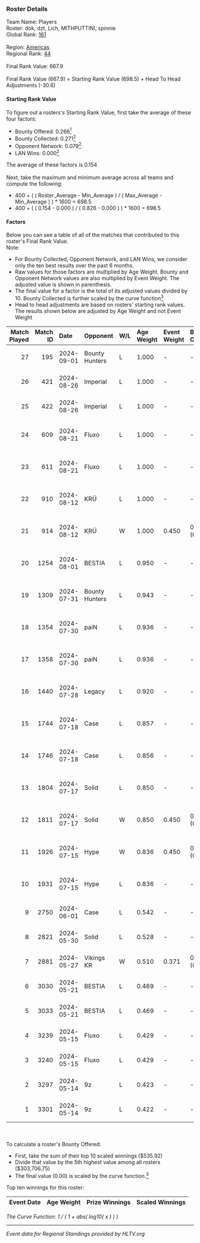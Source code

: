 ### Roster Details<br />
Team Name: Players<br />
Roster: dok, dzt, Lich, MITHPUTTINI, spinnie<br />
Global Rank: [161](../../standings_global_2024_09_08.md)<br />
<br />
Region: [Americas]( ../../standings_americas_2024_09_08.md)<br />
Regional Rank: [44]( ../../standings_americas_2024_09_08.md)<br />
<br />
Final Rank Value:  667.9<br />
<br />
Final Rank Value (667.9) = Starting Rank Value (698.5) + Head To Head Adjustments (-30.6)<br />

#### Starting Rank Value<br />
To figure out a rosters's Starting Rank Value, first take the average of these four factors:<br />
- Bounty Offered: 0.266[<sup>1</sup>](#table2)
- Bounty Collected: 0.271[<sup>2</sup>](#table1)
- Opponent Network: 0.079[<sup>2</sup>](#table1)
- LAN Wins: 0.000[<sup>2</sup>](#table1)

The average of these factors is 0.154<br />
<br />
Next, take the maximum and minimum average across all teams and compute the following:<br />
- 400 + ( ( Roster_Average - Min_Average ) / ( Max_Average - Min_Average ) ) * 1600 = 698.5
- 400 + ( ( 0.154 - 0.000 ) / ( 0.826 - 0.000 ) ) * 1600 = 698.5


#### Factors<br />
Below you can see a table of all of the matches that contributed to this roster's Final Rank Value.<br />
Note:<br />

- For Bounty Collected, Opponent Network, and LAN Wins, we consider only the ten best results over the past 6 months.
- Raw values for those factors are multiplied by Age Weight. Bounty and Opponent Network values are also multiplied by Event Weight. The adjusted value is shown in parenthesis.
- The final value for a factor is the total of its adjusted values divided by 10. Bounty Collected is further scaled by the curve function[<sup>3</sup>](#curveFunction)
- Head to head adjustments are based on rosters' starting rank values. The results shown below are adjusted by Age Weight and not Event Weight
<span id="table1"></span><br />


| Match Played | Match ID | Date       | Opponent       | W/L | Age Weight | Event Weight | Bounty Collected | Opponent Network | LAN Wins  | H2H Adj. | Roster                                |
| -: | -: | :- | :- | :- | :- | :- | :- | :- | :- | -: | :- |
|           27 |      195 | 2024-09-01 | Bounty Hunters | L   | 1.000      | -            | -                | -                | -         |    -9.80 | dok, dzt, Lich, MITHPUTTINI, spinnie  |
|           26 |      421 | 2024-08-26 | Imperial       | L   | 1.000      | -            | -                | -                | -         |    -1.98 | dok, dzt, Lich, MITHPUTTINI, spinnie  |
|           25 |      422 | 2024-08-26 | Imperial       | L   | 1.000      | -            | -                | -                | -         |    -2.02 | dok, dzt, Lich, MITHPUTTINI, spinnie  |
|           24 |      609 | 2024-08-21 | Fluxo          | L   | 1.000      | -            | -                | -                | -         |    -3.63 | dok, dzt, MITHPUTTINI, s1cko, spinnie |
|           23 |      611 | 2024-08-21 | Fluxo          | L   | 1.000      | -            | -                | -                | -         |    -3.76 | dok, dzt, MITHPUTTINI, s1cko, spinnie |
|           22 |      910 | 2024-08-12 | KRÜ            | L   | 1.000      | -            | -                | -                | -         |   -10.59 | dok, dzt, MITHPUTTINI, s1cko, spinnie |
|           21 |      914 | 2024-08-12 | KRÜ            | W   | 1.000      | 0.450        | 0.017 (0.008)    | 0.629 (0.283)    | 0 (0.000) |    21.35 | dok, dzt, MITHPUTTINI, s1cko, spinnie |
|           20 |     1254 | 2024-08-01 | BESTIA         | L   | 0.950      | -            | -                | -                | -         |    -5.05 | dok, dzt, MITHPUTTINI, s1cko, spinnie |
|           19 |     1309 | 2024-07-31 | Bounty Hunters | L   | 0.943      | -            | -                | -                | -         |    -7.17 | dok, dzt, MITHPUTTINI, s1cko, spinnie |
|           18 |     1354 | 2024-07-30 | paiN           | L   | 0.936      | -            | -                | -                | -         |    -0.28 | dok, dzt, MITHPUTTINI, s1cko, spinnie |
|           17 |     1358 | 2024-07-30 | paiN           | L   | 0.936      | -            | -                | -                | -         |    -0.28 | dok, dzt, MITHPUTTINI, s1cko, spinnie |
|           16 |     1440 | 2024-07-28 | Legacy         | L   | 0.920      | -            | -                | -                | -         |    -4.94 | dok, dzt, MITHPUTTINI, s1cko, spinnie |
|           15 |     1744 | 2024-07-18 | Case           | L   | 0.857      | -            | -                | -                | -         |    -6.54 | dok, dzt, MITHPUTTINI, s1cko, spinnie |
|           14 |     1746 | 2024-07-18 | Case           | L   | 0.856      | -            | -                | -                | -         |    -6.92 | dok, dzt, MITHPUTTINI, s1cko, spinnie |
|           13 |     1804 | 2024-07-17 | Solid          | L   | 0.850      | -            | -                | -                | -         |   -10.07 | dok, dzt, MITHPUTTINI, s1cko, spinnie |
|           12 |     1811 | 2024-07-17 | Solid          | W   | 0.850      | 0.450        | 0.007 (0.003)    | 0.692 (0.265)    | 0 (0.000) |    17.09 | dok, dzt, MITHPUTTINI, s1cko, spinnie |
|           11 |     1926 | 2024-07-15 | Hype           | W   | 0.836      | 0.450        | 0.023 (0.009)    | 0.435 (0.164)    | 0 (0.000) |    19.07 | dok, dzt, MITHPUTTINI, s1cko, spinnie |
|           10 |     1931 | 2024-07-15 | Hype           | L   | 0.836      | -            | -                | -                | -         |    -7.06 | dok, dzt, MITHPUTTINI, s1cko, spinnie |
|            9 |     2750 | 2024-06-01 | Case           | L   | 0.542      | -            | -                | -                | -         |    -3.67 | dok, dzt, leleo, spinnie, vhz         |
|            8 |     2821 | 2024-05-30 | Solid          | L   | 0.528      | -            | -                | -                | -         |    -4.91 | dok, dzt, leleo, spinnie, vhz         |
|            7 |     2881 | 2024-05-27 | Vikings KR     | W   | 0.510      | 0.371        | 0.006 (0.001)    | 0.439 (0.083)    | 0 (0.000) |     9.55 | beg0d, dok, dzt, spinnie, vhz         |
|            6 |     3030 | 2024-05-21 | BESTIA         | L   | 0.469      | -            | -                | -                | -         |    -2.48 | beg0d, dok, dzt, spinnie, vhz         |
|            5 |     3033 | 2024-05-21 | BESTIA         | L   | 0.469      | -            | -                | -                | -         |    -2.54 | beg0d, dok, dzt, spinnie, vhz         |
|            4 |     3239 | 2024-05-15 | Fluxo          | L   | 0.429      | -            | -                | -                | -         |    -1.79 | beg0d, dok, dzt, spinnie, vhz         |
|            3 |     3240 | 2024-05-15 | Fluxo          | L   | 0.429      | -            | -                | -                | -         |    -1.82 | beg0d, dok, dzt, spinnie, vhz         |
|            2 |     3297 | 2024-05-14 | 9z             | L   | 0.423      | -            | -                | -                | -         |    -0.17 | beg0d, dok, dzt, spinnie, vhz         |
|            1 |     3301 | 2024-05-14 | 9z             | L   | 0.422      | -            | -                | -                | -         |    -0.17 | beg0d, dok, dzt, spinnie, vhz         |

<br />
<span id="table2"></span><br />
To calculate a roster's Bounty Offered:<br />

- First, take the sum of their top 10 scaled winnings ($535.92)
- Divide that value by the 5th highest value among all rosters ($303,706.75)
- The final value (0.00) is scaled by the curve function.[<sup>3</sup>](#curveFunction)

Top ten winnings for this roster:<br />

| Event Date | Age Weight | Prize Winnings | Scaled Winnings |
| :- | -: | :- | :- |


<span id="curveFunction"></span>_The Curve Function: 1 / ( 1 + abs( log10( x ) ) )_<br />

---
_Event data for Regional Standings provided by HLTV.org_<br />
